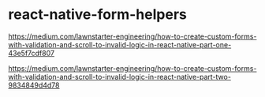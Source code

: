 # react-native-form-helpers

https://medium.com/lawnstarter-engineering/how-to-create-custom-forms-with-validation-and-scroll-to-invalid-logic-in-react-native-part-one-43e5f7cdf807

https://medium.com/lawnstarter-engineering/how-to-create-custom-forms-with-validation-and-scroll-to-invalid-logic-in-react-native-part-two-9834849d4d78
